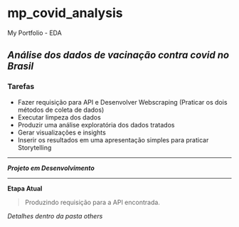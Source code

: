 # mp_covid_analysis
My Portfolio - EDA

## _Análise dos dados de vacinação contra covid no Brasil_

### Tarefas

- Fazer requisição para API e Desenvolver Webscraping (Praticar os dois métodos de coleta de dados)
- Executar limpeza dos dados
- Produzir uma análise exploratória dos dados tratados
- Gerar visualizações e insights
- Inserir os resultados em uma apresentação simples para praticar Storytelling

---

***Projeto em Desenvolvimento***

---

**Etapa Atual**

>Produzindo requisição para a API encontrada.

*Detalhes dentro da pasta others*